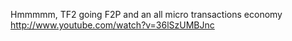 Hmmmmm, TF2 going F2P and an all micro transactions economy http://www.youtube.com/watch?v=36lSzUMBJnc